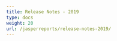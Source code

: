 ```yaml
---
title: Release Notes - 2019
type: docs
weight: 20
url: /jasperreports/release-notes-2019/
---
```



